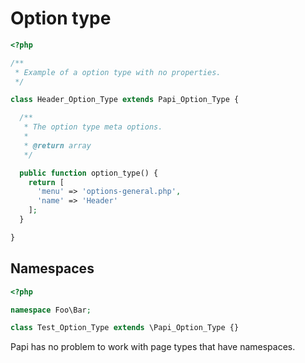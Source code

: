 # Option type

```php
<?php

/**
 * Example of a option type with no properties.
 */

class Header_Option_Type extends Papi_Option_Type {

  /**
   * The option type meta options.
   *
   * @return array
   */

  public function option_type() {
    return [
      'menu' => 'options-general.php',
      'name' => 'Header'
    ];
  }

}
```

## Namespaces

```php
<?php

namespace Foo\Bar;

class Test_Option_Type extends \Papi_Option_Type {}
```

Papi has no problem to work with page types that have namespaces.
